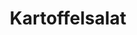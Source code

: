 ---
layout: recipe
title: Kartoffelsalat
vegan: false
dish: Salate

tags:
- Salat

categories: Salate

ingredients:
- 5 Pfund Kartoffeln
- 2 Gläser Gurtensticks
- 6 hartgekochte Eier
- 1 Flasche Salatcreme/Majo
- 10 EL Öl
- 10 EL Essig
- 2 große Zwiebeln
- Salz
- Pfeffer

directions:
- Pellkartoffeln in gleichmäßige Scheiben schneiden
- Gurkensticks in kleine Würfel schneiden
- Eier in Scheiben
- Essig, Öl, Salz, Pfeffer dazu
- Salatcreme mit kleingehackten Zwiebeln verühren und unterheben
---